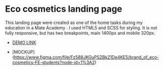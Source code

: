 # Eco cosmetics landing page
This landing page were created as one of the home tasks during my education in a Mate Academy . I used HTML5 and SCSS for styling. It is not fully responsive, but has two breakpoints, main 1400px and mobile 320px.

- [DEMO LINK](https://trskzk.github.io/Eco_cosmetics/)

- [MOCKUP] (https://www.figma.com/file/Fz588JKGuPS2Bk21De4KE5/brand_of_eco-cosmetics-FE-students?node-id=1%3A2)
